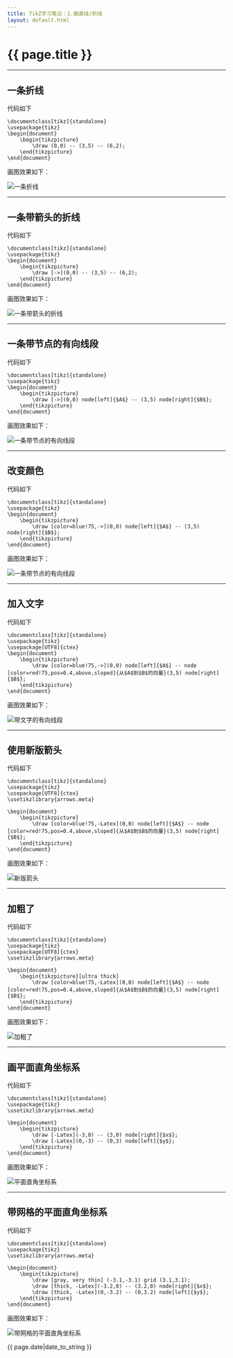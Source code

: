 ```yaml
---
title: TikZ学习笔记：1.画直线/折线
layout: default.html
---
```


# {{ page.title }}

----------------------------------
## 一条折线

代码如下

```
\documentclass[tikz]{standalone}
\usepackage{tikz}
\begin{document}
    \begin{tikzpicture}
        \draw (0,0) -- (3,5) -- (6,2);
    \end{tikzpicture}
\end{document}
```

画图效果如下：

![一条折线](https://SongNingSDUT.github.io/img/tikz/tikz-1-1.jpg "一条折线")

----------------------------------

## 一条带箭头的折线

代码如下

```
\documentclass[tikz]{standalone}
\usepackage{tikz}
\begin{document}
    \begin{tikzpicture}
        \draw [->](0,0) -- (3,5) -- (6,2);
    \end{tikzpicture}
\end{document}
```

画图效果如下：

![一条带箭头的折线](https://SongNingSDUT.github.io/img/tikz/tikz-1-2.jpg "一条带箭头的折线")

----------------------------------

## 一条带节点的有向线段

代码如下

```
\documentclass[tikz]{standalone}
\usepackage{tikz}
\begin{document}
    \begin{tikzpicture}
        \draw [->](0,0) node[left]{$A$} -- (3,5) node[right]{$B$};
    \end{tikzpicture}
\end{document}
```

画图效果如下：

![一条带节点的有向线段](https://SongNingSDUT.github.io/img/tikz/tikz-1-3.jpg "一条带节点的有向线段")

----------------------------------

## 改变颜色

代码如下

```
\documentclass[tikz]{standalone}
\usepackage{tikz}
\begin{document}
    \begin{tikzpicture}
        \draw [color=blue!75,->](0,0) node[left]{$A$} -- (3,5) node[right]{$B$};
    \end{tikzpicture}
\end{document}
```

画图效果如下：

![一条带节点的有向线段](https://SongNingSDUT.github.io/img/tikz/tikz-1-4.jpg "一条带节点的有向线段")

----------------------------------

## 加入文字

代码如下

```
\documentclass[tikz]{standalone}
\usepackage{tikz}
\usepackage[UTF8]{ctex}
\begin{document}
    \begin{tikzpicture}
        \draw [color=blue!75,->](0,0) node[left]{$A$} -- node [color=red!75,pos=0.4,above,sloped]{从$A$到$B$的向量}(3,5) node[right]{$B$};
    \end{tikzpicture}
\end{document}
```

画图效果如下：

![带文字的有向线段](https://SongNingSDUT.github.io/img/tikz/tikz-1-5.jpg "带文字的有向线段")

----------------------------------

## 使用新版箭头

代码如下

```
\documentclass[tikz]{standalone}
\usepackage{tikz}
\usepackage[UTF8]{ctex}
\usetikzlibrary{arrows.meta}

\begin{document}
    \begin{tikzpicture}
        \draw [color=blue!75,-Latex](0,0) node[left]{$A$} -- node [color=red!75,pos=0.4,above,sloped]{从$A$到$B$的向量}(3,5) node[right]{$B$};
    \end{tikzpicture}
\end{document}
```

画图效果如下：

![新版箭头](https://SongNingSDUT.github.io/img/tikz/tikz-1-6.jpg "新版箭头")

----------------------------------

## 加粗了

代码如下

```
\documentclass[tikz]{standalone}
\usepackage{tikz}
\usepackage[UTF8]{ctex}
\usetikzlibrary{arrows.meta}

\begin{document}
    \begin{tikzpicture}[ultra thick]
        \draw [color=blue!75,-Latex](0,0) node[left]{$A$} -- node [color=red!75,pos=0.4,above,sloped]{从$A$到$B$的向量}(3,5) node[right]{$B$};
    \end{tikzpicture}
\end{document}
```

画图效果如下：

![加粗了](https://SongNingSDUT.github.io/img/tikz/tikz-1-7.jpg "加粗了")

----------------------------------

## 画平面直角坐标系

代码如下

```
\documentclass[tikz]{standalone}
\usepackage{tikz}
\usetikzlibrary{arrows.meta}

\begin{document}
    \begin{tikzpicture}
        \draw [-Latex](-3,0) -- (3,0) node[right]{$x$};
        \draw [-Latex](0,-3) -- (0,3) node[left]{$y$};
    \end{tikzpicture}
\end{document}
```

画图效果如下：

![平面直角坐标系](https://SongNingSDUT.github.io/img/tikz/tikz-1-8.jpg "平面直角坐标系")

----------------------------------

## 带网格的平面直角坐标系

代码如下

```
\documentclass[tikz]{standalone}
\usepackage{tikz}
\usetikzlibrary{arrows.meta}

\begin{document}
    \begin{tikzpicture}
        \draw [gray, very thin] (-3.1,-3.1) grid (3.1,3.1);
        \draw [thick, -Latex](-3.2,0) -- (3.2,0) node[right]{$x$};
        \draw [thick, -Latex](0,-3.2) -- (0,3.2) node[left]{$y$};
    \end{tikzpicture}
\end{document}
```

画图效果如下：

![带网格的平面直角坐标系](https://SongNingSDUT.github.io/img/tikz/tikz-1-9.jpg "带网格的平面直角坐标系")

{{ page.date|date_to_string }}